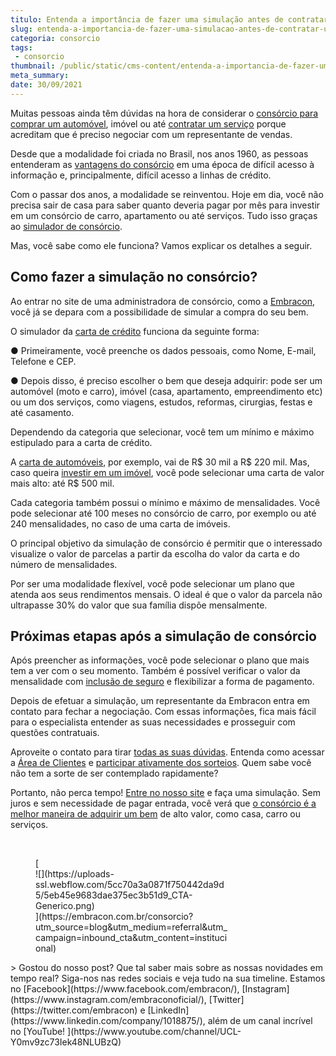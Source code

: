 ```yaml
---
titulo: Entenda a importância de fazer uma simulação antes de contratar um consórcio
slug: entenda-a-importancia-de-fazer-uma-simulacao-antes-de-contratar-um-consorcio
categoria: consorcio
tags:
 - consorcio
thumbnail: /public/static/cms-content/entenda-a-importancia-de-fazer-uma-simulacao-antes-de-contratar-um-consorcio.png
meta_summary: 
date: 30/09/2021
---
```

Muitas pessoas ainda têm dúvidas na hora de considerar o [consórcio para comprar um automóvel](https://www.embracon.com.br/blog/comprar-carro-usado-com-a-carta-de-credito-do-consorcio), imóvel ou até [contratar um serviço](https://www.embracon.com.br/blog/consorcio-de-servicos-tudo-o-que-voce-precisa-saber-sobre-o-assunto) porque acreditam que é preciso negociar com um representante de vendas.

Desde que a modalidade foi criada no Brasil, nos anos 1960, as pessoas entenderam as [vantagens do consórcio](https://www.embracon.com.br/blog/confira-10-vantagens-indiscutiveis-do-consorcio) em uma época de difícil acesso à informação e, principalmente, difícil acesso a linhas de crédito.

Com o passar dos anos, a modalidade se reinventou. Hoje em dia, você não precisa sair de casa para saber quanto deveria pagar por mês para investir em um consórcio de carro, apartamento ou até serviços. Tudo isso graças ao [simulador de consórcio](https://www.embracon.com.br/consorcio).

Mas, você sabe como ele funciona? Vamos explicar os detalhes a seguir.

Como fazer a simulação no consórcio?
------------------------------------

Ao entrar no site de uma administradora de consórcio, como a [Embracon](https://www.embracon.com.br/), você já se depara com a possibilidade de simular a compra do seu bem.

O simulador da [carta de crédito](https://www.embracon.com.br/conhecaoconsorcio/o-que-e-carta-de-credito) funciona da seguinte forma:

● Primeiramente, você preenche os dados pessoais, como Nome, E-mail, Telefone e CEP.

● Depois disso, é preciso escolher o bem que deseja adquirir: pode ser um automóvel (moto e carro), imóvel (casa, apartamento, empreendimento etc) ou um dos serviços, como viagens, estudos, reformas, cirurgias, festas e até casamento.

Dependendo da categoria que selecionar, você tem um mínimo e máximo estipulado para a carta de crédito.

A [carta de automóveis](https://www.embracon.com.br/blog/6-razoes-para-fazer-um-consorcio-de-automovel), por exemplo, vai de R$ 30 mil a R$ 220 mil. Mas, caso queira [investir em um imóvel](https://www.embracon.com.br/blog/investir-em-imoveis-onde-comecar), você pode selecionar uma carta de valor mais alto: até R$ 500 mil.

Cada categoria também possui o mínimo e máximo de mensalidades. Você pode selecionar até 100 meses no consórcio de carro, por exemplo ou até 240 mensalidades, no caso de uma carta de imóveis.

O principal objetivo da simulação de consórcio é permitir que o interessado visualize o valor de parcelas a partir da escolha do valor da carta e do número de mensalidades.

Por ser uma modalidade flexível, você pode selecionar um plano que atenda aos seus rendimentos mensais. O ideal é que o valor da parcela não ultrapasse 30% do valor que sua família dispõe mensalmente.

Próximas etapas após a simulação de consórcio
---------------------------------------------

Após preencher as informações, você pode selecionar o plano que mais tem a ver com o seu momento. Também é possível verificar o valor da mensalidade com [inclusão de seguro](https://www.embracon.com.br/blog/seguro-de-consorcio-quando-vale-a-pena) e flexibilizar a forma de pagamento.

Depois de efetuar a simulação, um representante da Embracon entra em contato para fechar a negociação. Com essas informações, fica mais fácil para o especialista entender as suas necessidades e prosseguir com questões contratuais.

Aproveite o contato para tirar [todas as suas dúvidas](https://www.embracon.com.br/blog/9-duvidas-mais-comuns-sobre-consorcio). Entenda como acessar a [Área de Clientes](https://www.embracon.com.br/clientes) e [participar ativamente dos sorteios](https://www.embracon.com.br/conhecaoconsorcio/como-sao-realizados-os-sorteios-nas-assembleias). Quem sabe você não tem a sorte de ser contemplado rapidamente?

Portanto, não perca tempo! [Entre no nosso site](https://www.embracon.com.br/) e faça uma simulação. Sem juros e sem necessidade de pagar entrada, você verá que [o consórcio é a melhor maneira de adquirir um bem](https://www.embracon.com.br/blog/consorcio-vale-a-pena) de alto valor, como casa, carro ou serviços.

‍

<figure class="w-richtext-figure-type-image w-richtext-align-center" style="max-width:310px">[<div>![](https://uploads-ssl.webflow.com/5cc70a3a0871f750442da9d5/5eb45e9683dae375ec3b51d9_CTA-Generico.png)</div>](https://embracon.com.br/consorcio?utm_source=blog&utm_medium=referral&utm_campaign=inbound_cta&utm_content=institucional)</figure>> Gostou do nosso post? Que tal saber mais sobre as nossas novidades em tempo real? Siga-nos nas redes sociais e veja tudo na sua timeline. Estamos no [Facebook](https://www.facebook.com/embracon/), [Instagram](https://www.instagram.com/embraconoficial/), [Twitter](https://twitter.com/embracon) e [LinkedIn](https://www.linkedin.com/company/1018875/), além de um canal incrível no [YouTube! ](https://www.youtube.com/channel/UCL-Y0mv9zc73Iek48NLUBzQ)
